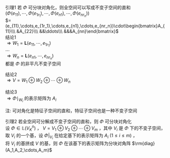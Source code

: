 引理1 若 $\Phi$ 可分块对角化，则全空间可以写成不变子空间的直和    
 $(\Phi(e_{11}),\cdots,\Phi(e_{1r_1}),\cdots,\Phi(e_{n1}),\cdots,\Phi(e_{nr_n}))$     
 $=(e_{11},\cdots,e_{1r_1},\cdots,e_{n1},\cdots,e_{nr_n})\cdot\begin{bmatrix}A_{11}\\\ &A_{22}\\\ &&\ddots\\\ &&&A_{nn}\end{bmatrix}$     
结论1    
 $\Rightarrow W_1=\mathbf{L}(e_{11},\cdots,e_{1r_1})$     
 $\cdots$     
 $\Rightarrow W_n=\mathbf{L}(e_{n1},\cdots,e_{nr_n})$     
都是 $\Phi$ 的非平凡不变子空间    
    
结论2    
 $\Rightarrow V=W_1\oplus W_2\oplus\cdots\oplus W_n$     
    
结论3    
 $\Rightarrow\Phi\mid_{W_i}$ 的表示矩阵为 $A_i$     
    
注: 可对角化是特征子空间的直和，特征子空间也是一种不变子空间    
    
引理2 若全空间可分解成不变子空间的直和，则 $\Phi$ 可分块对角化    
设 $\Phi\in\mathbb{L}(V_K^n)$ ， $V=V_1\oplus V_2\oplus\cdots\oplus V_m$ ，其中 $V_i$ 是 $\Phi$ 下的不变子空间，    
取 $V_i$ 的一个基，设 $\Phi|_{V_i}$ 在给定基下的表示矩阵为 $A_i\ (1\le i\le m)$ ，    
将 $V_i$ 的基拼成 $V$ 的基，则 $\Phi$ 在该基下的表示矩阵为分块对角阵 $\rm{diag}(A_1,A_2,\cdots,A_m)$     
